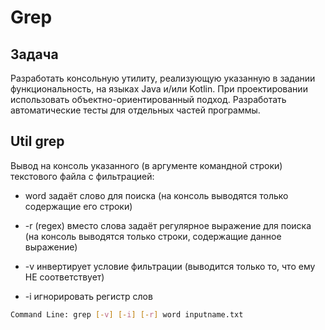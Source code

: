 # Grep

## Задача

Разработать консольную утилиту, реализующую указанную в задании функциональность, на языках Java и/или Kotlin. При проектировании использовать объектно-ориентированный подход. Разработать автоматические тесты для отдельных частей программы.  

## Util grep

Вывод на консоль указанного (в аргументе командной строки) текстового файла с фильтрацией:

* word задаёт слово для поиска (на консоль выводятся только содержащие его строки)

* -r (regex) вместо слова задаёт регулярное выражение для поиска (на консоль выводятся только строки, содержащие данное выражение)

* -v инвертирует условие фильтрации (выводится только то, что ему НЕ соответствует)

* -i игнорировать регистр слов

```Bash
Command Line: grep [-v] [-i] [-r] word inputname.txt
```

